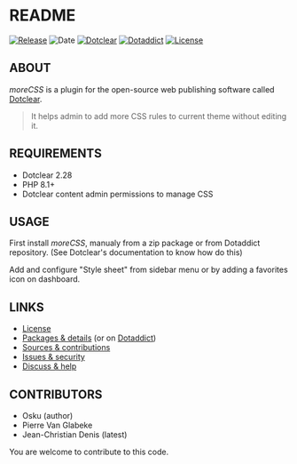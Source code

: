 # README

[![Release](https://img.shields.io/github/v/release/jcdenis/moreCSS?color=lightblue)](https://github.com/JcDenis/moreCSS/releases)
![Date](https://img.shields.io/github/release-date/jcdenis/moreCSS?color=red)
[![Dotclear](https://img.shields.io/badge/dotclear-v2.33-137bbb.svg)](https://fr.dotclear.org/download)
[![Dotaddict](https://img.shields.io/badge/dotaddict-official-9ac123.svg)](https://plugins.dotaddict.org/dc2/details/moreCSS)
[![License](https://img.shields.io/github/license/jcdenis/moreCSS?color=white)](https://github.com/JcDenis/moreCSS/src/branch/master/LICENSE)

## ABOUT

_moreCSS_ is a plugin for the open-source web publishing software called [Dotclear](https://www.dotclear.org).

> It helps admin to add more CSS rules to current theme without editing it.

## REQUIREMENTS

* Dotclear 2.28
* PHP 8.1+
* Dotclear content admin permissions to manage CSS

## USAGE

First install _moreCSS_, manualy from a zip package or from 
Dotaddict repository. (See Dotclear's documentation to know how do this)

Add and configure "Style sheet" from sidebar menu 
or by adding a favorites icon on dashboard.

## LINKS

* [License](https://github.com/JcDenis/moreCSS/src/branch/master/LICENSE)
* [Packages & details](https://github.com/JcDenis/moreCSS/releases) (or on [Dotaddict](https://plugins.dotaddict.org/dc2/details/moreCSS))
* [Sources & contributions](https://github.com/JcDenis/moreCSS)
* [Issues & security](https://github.com/JcDenis/moreCSS/issues)
* [Discuss & help](http://forum.dotclear.org/viewtopic.php?id=44908)

## CONTRIBUTORS

* Osku (author)
* Pierre Van Glabeke
* Jean-Christian Denis (latest)

You are welcome to contribute to this code.


